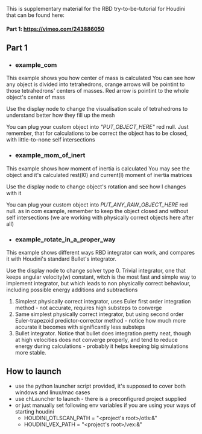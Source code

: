 This is supplementary material for the RBD try-to-be-tutorial for Houdini that can be found here:
#### Part 1: https://vimeo.com/243886050

## Part 1

* ### example_com
This example shows you how center of mass is calculated
You can see how any object is divided into tetrahedrons, orange arrows will be pointint to those tetrahedrons' centers of masses.
Red arrow is pointint to the whole object's center of mass

Use the display node to change the visualisation scale of tetrahedrons to understand better how they fill up the mesh

You can plug your custom object into *"PUT_OBJECT_HERE"* red null.
Just remember, that for calculations to be correct the object has to be closed, with little-to-none self intersections

* ### example_mom_of_inert
This example shows how moment of inertia is calculated
You may see the object and it's calculated rest(I0) and current(I) moment of inertia matrices

Use the display node to change object's rotation and see how I changes with it

You can plug your custom object into *PUT_ANY_RAW_OBJECT_HERE* red null.
as in com example, remember to keep the object closed and without self intersections (we are working with physically correct objects here after all)

* ### example_rotate_in_a_proper_way
This example shows different ways RBD integrator can work, and compares it with Houdini's standard Bullet's integrator.

Use the display node to change solver type
  0. Trivial integrator, one that keeps angular velocity(w) constant, witch is the most fast and simple way to implement integrator, but which leads to non physically correct behaviour, including possible energy additions and subtractions
  1. Simplest physically correct integrator, uses Euler first order integration method - not accurate, requires high substeps to converge
  2. Same simplest physically correct integrator, but using second order Euler-trapezoid predictor-corrector method - notice how much more accurate it becomes with significantly less substeps
  3. Bullet integrator. Notice that bullet does integration pretty neat, though at high velocities does not converge properly, and tend to reduce energy during calculations - probably it helps keeping big simulations more stable.
 
## How to launch
* use the python launcher script provided, it's supposed to cover both windows and linux/mac cases
* use chLauncher to launch - there is a preconfigured project supplied
* or just manually set following env variables if you are using your ways of starting houdini
	* HOUDINI_OTLSCAN_PATH = "<project's root>/otls:&"
	* HOUDINI_VEX_PATH = "<project's root>/vex:&"
